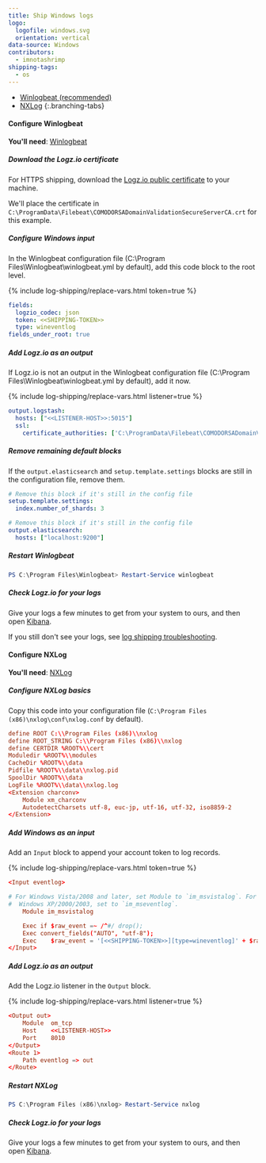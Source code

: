 ```yaml
---
title: Ship Windows logs
logo:
  logofile: windows.svg
  orientation: vertical
data-source: Windows
contributors:
  - imnotashrimp
shipping-tags:
  - os
---
```


<!-- tabContainer:start -->
<div class="branching-container">

* [Winlogbeat <span class="sm ital">(recommended)</span>](#winlogbeat-config)
* [NXLog](#nxlog-config)
{:.branching-tabs}

<!-- tab:start -->
<div id="winlogbeat-config">

#### Configure Winlogbeat

**You'll need**:
[Winlogbeat](https://www.elastic.co/downloads/beats/winlogbeat)

<div class="tasklist">

##### Download the Logz.io certificate

For HTTPS shipping, download the [Logz.io public certificate](https://raw.githubusercontent.com/logzio/public-certificates/master/COMODORSADomainValidationSecureServerCA.crt) to your machine.

We'll place the certificate in `C:\ProgramData\Filebeat\COMODORSADomainValidationSecureServerCA.crt` for this example.

##### Configure Windows input

In the Winlogbeat configuration file (C:\Program Files\Winlogbeat\winlogbeat.yml by default), add this code block to the root level.

{% include log-shipping/replace-vars.html token=true %}

```yaml
fields:
  logzio_codec: json
  token: <<SHIPPING-TOKEN>>
  type: wineventlog
fields_under_root: true
```

##### Add Logz.io as an output

If Logz.io is not an output in the Winlogbeat configuration file (C:\Program Files\Winlogbeat\winlogbeat.yml by default), add it now.

{% include log-shipping/replace-vars.html listener=true %}

```yaml
output.logstash:
  hosts: ["<<LISTENER-HOST>>:5015"]
  ssl:
    certificate_authorities: ['C:\ProgramData\Filebeat\COMODORSADomainValidationSecureServerCA.crt']
```

##### Remove remaining default blocks

If the `output.elasticsearch` and `setup.template.settings` blocks are still in the configuration file, remove them.

```yaml
# Remove this block if it's still in the config file
setup.template.settings:
  index.number_of_shards: 3
```

```yaml
# Remove this block if it's still in the config file
output.elasticsearch:
  hosts: ["localhost:9200"]
```

##### Restart Winlogbeat

```powershell
PS C:\Program Files\Winlogbeat> Restart-Service winlogbeat
```

##### Check Logz.io for your logs

Give your logs a few minutes to get from your system to ours, and then open [Kibana](https://app.logz.io/#/dashboard/kibana).

If you still don't see your logs, see [log shipping troubleshooting]({{site.baseurl}}/user-guide/log-shipping/log-shipping-troubleshooting.html).

</div>

</div>
<!-- tab:end -->

<!-- tab:start -->
<div id="nxlog-config">

#### Configure NXLog

**You'll need**:
[NXLog](https://nxlog.co/products/nxlog-community-edition/download)

<div class="tasklist">

##### Configure NXLog basics

Copy this code into your configuration file (`C:\Program Files (x86)\nxlog\conf\nxlog.conf` by default).

```conf
define ROOT C:\\Program Files (x86)\\nxlog
define ROOT_STRING C:\\Program Files (x86)\\nxlog
define CERTDIR %ROOT%\\cert
Moduledir %ROOT%\\modules
CacheDir %ROOT%\\data
Pidfile %ROOT%\\data\\nxlog.pid
SpoolDir %ROOT%\\data
LogFile %ROOT%\\data\\nxlog.log
<Extension charconv>
    Module xm_charconv
    AutodetectCharsets utf-8, euc-jp, utf-16, utf-32, iso8859-2
</Extension>
```

##### Add Windows as an input

Add an `Input` block to append your account token to log records.

{% include log-shipping/replace-vars.html token=true %}

```conf
<Input eventlog>

# For Windows Vista/2008 and later, set Module to `im_msvistalog`. For
#  Windows XP/2000/2003, set to `im_mseventlog`.
    Module im_msvistalog

    Exec if $raw_event =~ /^#/ drop();
    Exec convert_fields("AUTO", "utf-8");
    Exec    $raw_event = '[<<SHIPPING-TOKEN>>][type=wineventlog]' + $raw_event;
</Input>
```

##### Add Logz.io as an output

Add the Logz.io listener in the `Output` block.

{% include log-shipping/replace-vars.html listener=true %}

```conf
<Output out>
    Module  om_tcp
    Host    <<LISTENER-HOST>>
    Port    8010
</Output>
<Route 1>
    Path eventlog => out
</Route>
```

##### Restart NXLog

```powershell
PS C:\Program Files (x86)\nxlog> Restart-Service nxlog
```

##### Check Logz.io for your logs

Give your logs a few minutes to get from your system to ours, and then open [Kibana](https://app.logz.io/#/dashboard/kibana).

</div>

</div>
<!-- tab:end -->

</div>
<!-- tabContainer:end -->